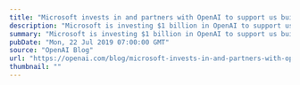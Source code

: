 ```yaml
---
title: "Microsoft invests in and partners with OpenAI to support us building beneficial AGI"
description: "Microsoft is investing $1 billion in OpenAI to support us building artificial general intelligence (AGI) with widely distributed economic benefits. We’re partnering to develop a hardware and software platform within Microsoft Azure which will scale to AGI. We’ll jointly develop new Azure AI supercomputing technologies, and Microsoft will become our exclusive cloud provider—so we’ll be working hard together to further extend Microsoft Azure’s capabilities in large-scale AI systems."
summary: "Microsoft is investing $1 billion in OpenAI to support us building artificial general intelligence (AGI) with widely distributed economic benefits. We’re partnering to develop a hardware and software platform within Microsoft Azure which will scale to AGI. We’ll jointly develop new Azure AI supercomputing technologies, and Microsoft will become our exclusive cloud provider—so we’ll be working hard together to further extend Microsoft Azure’s capabilities in large-scale AI systems."
pubDate: "Mon, 22 Jul 2019 07:00:00 GMT"
source: "OpenAI Blog"
url: "https://openai.com/blog/microsoft-invests-in-and-partners-with-openai"
thumbnail: ""
---
```


